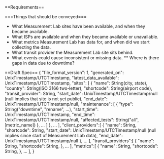 ==Requirements==

===Things that should be conveyed===
* What Measurement Lab sites have been available, and when they became available.
* What ISPs are available and when they became available or unavailable.
* What metrics Measurement Lab has data for, and when did we start collecting the data.
* What transit provider the Measurement Lab site sits behind.
* What events could cause inconsistent or missing data.
** Where is there gaps in data due to downtime? 

==Draft Spec==
 {
   "file_format_version": 1,
   "generated_on": UnixTimestamp/UTCTimestamp,
   "latest_data_available": UnixTimestamp/UTCTimestamp,
   "sites": [
      {
         "name": String(city, state),
         "country": String(ISO 3166 two-letter),
         "shortcode": String(airport code),
         "transit_provider": String,
         "start_date": UnixTimestamp/UTCTimestamp/null (null implies that site is not yet public),
         "end_date": UnixTimestamp/UTCTimestamp/null,
         "maintenance": [
            {
               "type": String("downtime", "rename", ...),
               "start_time": UnixTimestamp/UTCTimestamp,
               "end_time": UnixTimestamp/UTCTimestamp/null,
               "affected_tests": String("all", [metric_name])
            },
            ...
         ]
      },
      ...
   ],
   "client_providers":[
      {
         "name": String,
         "shortcode": String,
         "start_date": UnixTimestamp/UTCTimestamp/null (null implies since start of Measurement Lab data),
         "end_date": UnixTimestamp/UTCTimestamp/null
      },
      ...
   ],
   "transit_providers":[
      {
         "name": String,
         "shortcode": String,
      },
      ...
   ],
   "metrics":[
      {
         "name": String,
         "shortcode": String,
      },
      ...
   ],
 }
